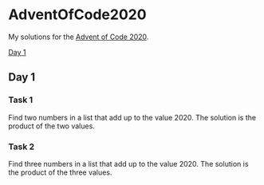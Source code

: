 # AdventOfCode2020
My solutions for the [Advent of Code 2020](https://github.com/felixmark/AdventOfCode2020).

[Day 1](#day-1)

## Day 1
### Task 1
Find two numbers in a list that add up to the value 2020.
The solution is the product of the two values.
### Task 2
Find three numbers in a list that add up to the value 2020.
The solution is the product of the three values.
